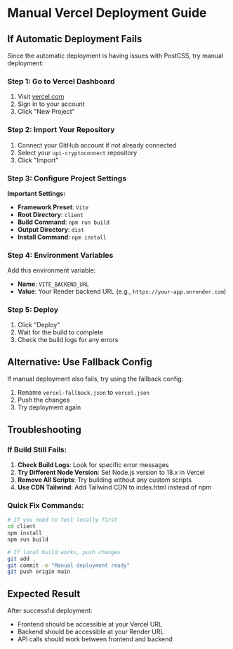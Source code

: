 # Manual Vercel Deployment Guide

## If Automatic Deployment Fails

Since the automatic deployment is having issues with PostCSS, try manual deployment:

### Step 1: Go to Vercel Dashboard

1. Visit [vercel.com](https://vercel.com)
2. Sign in to your account
3. Click "New Project"

### Step 2: Import Your Repository

1. Connect your GitHub account if not already connected
2. Select your `upi-cryptoconnect` repository
3. Click "Import"

### Step 3: Configure Project Settings

**Important Settings:**

- **Framework Preset**: `Vite`
- **Root Directory**: `client`
- **Build Command**: `npm run build`
- **Output Directory**: `dist`
- **Install Command**: `npm install`

### Step 4: Environment Variables

Add this environment variable:

- **Name**: `VITE_BACKEND_URL`
- **Value**: Your Render backend URL (e.g., `https://your-app.onrender.com`)

### Step 5: Deploy

1. Click "Deploy"
2. Wait for the build to complete
3. Check the build logs for any errors

## Alternative: Use Fallback Config

If manual deployment also fails, try using the fallback config:

1. Rename `vercel-fallback.json` to `vercel.json`
2. Push the changes
3. Try deployment again

## Troubleshooting

### If Build Still Fails:

1. **Check Build Logs**: Look for specific error messages
2. **Try Different Node Version**: Set Node.js version to 18.x in Vercel
3. **Remove All Scripts**: Try building without any custom scripts
4. **Use CDN Tailwind**: Add Tailwind CDN to index.html instead of npm

### Quick Fix Commands:

```bash
# If you need to test locally first
cd client
npm install
npm run build

# If local build works, push changes
git add .
git commit -m "Manual deployment ready"
git push origin main
```

## Expected Result

After successful deployment:

- Frontend should be accessible at your Vercel URL
- Backend should be accessible at your Render URL
- API calls should work between frontend and backend

